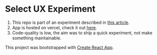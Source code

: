 # Select UX Experiment

1. This repo is part of an experiment described in [this article](https://its.beer/data-on-dropdowns/).
2. App is hosted on vercel, check it out [here](https://select-experiment.vercel.app/).
3. Code-quality is low, the aim was to ship a quick experiment, not make something maintainable.

This project was bootstrapped with [Create React App](https://github.com/facebook/create-react-app).

